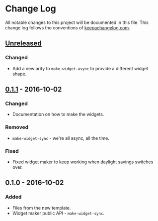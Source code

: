 # Change Log
All notable changes to this project will be documented in this file. This change log follows the conventions of [keepachangelog.com](http://keepachangelog.com/).

## [Unreleased]
### Changed
- Add a new arity to `make-widget-async` to provide a different widget shape.

## [0.1.1] - 2016-10-02
### Changed
- Documentation on how to make the widgets.

### Removed
- `make-widget-sync` - we're all async, all the time.

### Fixed
- Fixed widget maker to keep working when daylight savings switches over.

## 0.1.0 - 2016-10-02
### Added
- Files from the new template.
- Widget maker public API - `make-widget-sync`.

[Unreleased]: https://github.com/your-name/tupelo-trial/compare/0.1.1...HEAD
[0.1.1]: https://github.com/your-name/tupelo-trial/compare/0.1.0...0.1.1
